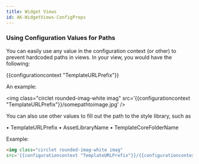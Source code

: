 ```yaml
---
title: Widget Views
id: AK-WidgetViews-ConfigProps
---
```


### Using Configuration Values for Paths

You can easily use any value in the configuration context (or other) to prevent hardcoded paths in views. In your view, you would have the following:
 
{{configurationcontext "TemplateURLPrefix"}}
 
 
An example:
 
<img class="circlet rounded-imag-white imag"  src=’{{configurationcontext "TemplateURLPrefix"}}/somepathtoimage.jpg’ />
 
 
You can also use other values to fill out the path to the style library, such as
 
•	TemplateURLPrefix
•	AssetLibraryName
•	TemplateCoreFolderName
 
Example:
 ```html
<img class="circlet rounded-imag-white imag"  
src='{{configurationcontext "TemplateURLPrefix"}}/{{configurationcontext "AssetLibraryName"}}/{{configurationcontext "TemplateCoreFolderName"}}/images/ia-loader.gif’ />
```